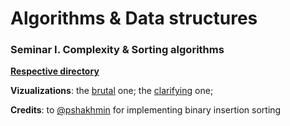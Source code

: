 # Algorithms & Data structures 

### Seminar I. Complexity & Sorting algorithms

[**Respective directory**](seminar_1)

**Vizualizations**: the [brutal](https://sortvisualizer.com/) one; the [clarifying](https://visualgo.net/en/sorting) one;

**Credits**: to [@pshakhmin](https://www.github.com/pshakhmin) for implementing binary insertion sorting 
